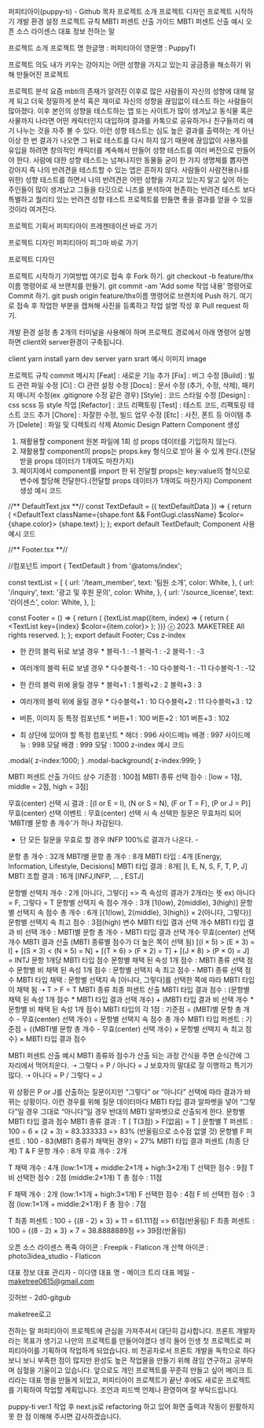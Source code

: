 퍼피티아이(puppy-ti) - Github
목차
프로젝트 소개
프로젝트 디자인
프로젝트 시작하기
개발 환경 설정
프로젝트 규칙
MBTI 퍼센트 산출 가이드
MBTI 퍼센트 산출 예시
오픈 소스 라이센스
대표 정보
전하는 말


프로젝트 소개
프로젝트 명
한글명 : 퍼피티아이
영문명 : PuppyTI

프로젝트 의도
내가 키우는 강아지는 어떤 성향을 가지고 있는지 궁금증을 해소하기 위해 만들어진 프로젝트

프로젝트 분석
요즘 mbti의 존재가 알려진 이후로 많은 사람들이 자신의 성향에 대해 알게 되고 더욱 정밀하게 분석 혹은 재미로 자신의 성향을 끊임없이 테스트 하는 사람들이 많아졌다. 이후 본인의 성향을 테스트하는 앱 또는 사이트가 많이 생겨났고 동식물 혹은 사물까지 나라면 어떤 캐릭터인지 대입하여 결과를 카톡으로 공유하거나 친구들끼리 얘기 나누는 것을 자주 볼 수 있다. 이런 성향 테스트는 심도 높은 결과를 출력하는 게 아닌 이상 한 번 결과가 나오면 그 뒤로 테스트를 다시 하지 않기 때문에 끊임없이 사용자를 유입을 하려면 창의적인 캐릭터를 계속해서 만들어 성향 테스트를 여러 버전으로 만들어야 한다. 사람에 대한 성향 테스트는 넘쳐나지만 동물들 굳이 한 가지 생명체를 뽑자면 강아지 즉 나의 반려견을 테스트할 수 있는 앱은 흔하지 않다. 사람들이 사람전용(나를 위한) 성향 테스트를 하면서 나의 반려견은 어떤 성향을 가지고 있는지 알고 싶어 하는 주인들이 많이 생겨났고 그들을 타깃으로 니즈를 분석하여 현존하는 반려견 테스트 보다 특별하고 퀄리티 있는 반려견 성향 테스트 프로젝트를 만들면 좋을 결과를 얻을 수 있을 것이라 여겨진다.

프로젝트 기획서
퍼피티아이 프레젠테이션 바로 가기

프로젝트 디자인
퍼피티아이 피그마 바로 가기



프로젝트 디자인




프로젝트 시작하기
기여방법
여기로 접속 후 Fork 하기.
git checkout -b feature/thx이름 명령어로 새 브랜치를 만들기.
git commit -am 'Add some 작업 내용' 명령어로 Commit 하기.
git push origin feature/thx이름 명령어로 브랜치에 Push 하기.
여기로 접속 후 작업한 부분을 캡쳐해 사진을 등록하고 작업 설명 작성 후 Pull request 하기.


개발 환경 설정
총 2개의 터미널을 사용해야 하며 프로젝트 경로에서 아래 명령어 실행하면 client와 server환경이 구축됩니다.

client
yarn install
yarn dev
server
yarn srart
예시 이미지
image


프로젝트 규칙
commit 메시지
[Feat]      : 새로운 기능 추가
[Fix]       : 버그 수정
[Build]     : 빌드 관련 파일 수정
[Ci]        : CI 관련 설정 수정
[Docs]      : 문서 수정 (추가, 수정, 삭제), 패키지 매니저 수정(ex .gitignore 수정 같은 경우)
[Style]     : 코드 스타일 수정
[Design]    : css scss 등 style 작업
[Refactor]  : 코드 리팩토링
[Test]      : 테스트 코드, 리팩토링 테스트 코드 추가
[Chore]     : 자잘한 수정, 빌드 업무 수정
[Etc]       : 사진, 폰트 등 아이템 추가
[Delete]    : 파일 및 디렉토리 삭제
Atomic Design Pattern Component 생성
1. 재활용할 component 원본 파일에 1회 성 props 데이터를 기입하지 않는다.
2. 재활용할 component의 props는 props.key 형식으로 받아 올 수 있게 한다.(전달받을 props 데이터가 1개여도 마찬가지)
3. 페이지에서 component를 import 한 뒤 전달할 props는 key:value의 형식으로 변수에 할당해 전달한다.(전달할 props 데이터가 1개여도 마찬가지)
   Component 생성 예시 코드

//** DefaultText.jsx  **//
const TextDefault = ({ textDefaultData }) => {
return (
<DefaultText className={shape.font && FontGugi.className} $color={shape.color}>
{shape.text}
</DefaultText>
);
};
export default TextDefault;
Component 사용 예시 코드

//** Footer.tsx **//

//컴포넌트
import { TextDefault } from '@atoms/index';

const textList = [
{
url: '/team_member',
text: '팀원 소개',
color: White,
},
{
url: '/inquiry',
text: '광고 및 후원 문의',
color: White,
},
{
url: '/source_license',
text: '라이센스',
color: White,
},
];

const Footer = () => {
return (
<FooterWrap>
<FooterInfo>
<RowText>
{textList.map((item, index) => {
return (
<TextList key={index} $color={item.color}>
<TextDefault textDefaultData={item} />
</TextList>
);
})}
</RowText>
</FooterInfo>
<FooterCopy>ⓒ 2023. MAKETREE All rights reserved.</FooterCopy>
</FooterWrap>
);
};
export default Footer;
Css z-index
* 한 칸의 블럭 뒤로 보낼 경우 *
  블럭-1	: -1
  블럭-1	: -2
  블럭-1	: -3

* 여러개의 블럭 뒤로 보낼 경우 *
  다수블럭-1 : -10
  다수블럭-1 : -11
  다수블럭-1 : -12

* 한 칸의 블럭 위에 올릴 경우 *
  블럭+1	: 1
  블럭+2	: 2
  블럭+3	: 3

* 여러개의 블럭 위에 올릴 경우 *
  다수블럭+1 : 10
  다수블럭+2 : 11
  다수블럭+3 : 12

* 버튼, 이미지 등 특정 컴포넌트 *
  버튼+1	: 100
  버튼+2	: 101
  버튼+3	: 102

* 최 상단에 있어야 할 특정 컴포넌트 *
  헤더         : 996
  사이드메뉴 배경 : 997
  사이드메뉴     : 998
  모달 배경     : 999
  모달         : 1000
  z-index 예시 코드

.modal{
z-index:1000;
}
.modal-background{
z-index:999;
}



MBTI 퍼센트 산출 가이드
상수
기준점                 : 100점
MBTI 종류 선택 점수      : [low = 1점, middle = 2점, high = 3점]

무효(center) 선택 시 결과 : [(I or E = I), (N or S = N), (F or T = F), (P or J = P)]
무효(center) 선택 이벤트  : 무효(center) 선택 시 속 선택한 질문은 무효처리 되어 'MBTI별 문항 총 개수'가 하나 차감된다.
- 단 모든 질문을 무효로 할 경우 INFP 100%로 결과가 나온다. -

문항 총 개수             : 32개
MBTI별 문항 총 개수       : 8개
MBTI 타입               : 4개 [Energy, Information, Lifestyle, Decisions]
MBTI 타입 결과           : 8개[ [I, E, N, S, F, T, P, J]
MBTI 조합 결과           : 16개 [INFJ,INFP, ... , ESTJ]

문항별 선택지 개수         : 2개 [아니다, 그렇다] => 즉 속성의 결과가 2개라는 뜻 ex) 아니다 = F, 그렇다 = T
문항별 선택지 속 점수 개수   : 3개 [1(low), 2(middle), 3(high)]
문항별 선택지 속 점수 총 개수 : 6개 [{1(low), 2(middle), 3(high)} × 2(아니다, 그렇다)]
문항별 선택지 속 최고 점수   : 3점(high)
변수
MBTI 타입 결과 선택 개수
MBTI 타입 결과 비 선택 개수 : MBTI별 문항 총 개수 - MBTI 타입 결과 선택 개수
무효(center) 선택 개수
MBTI 결과 산출 (MBTI 종류별 점수가 더 높은 쪽이 선택 됨)
[(I × 5) > (E × 3) = I] +
[(S × 3) < (N × 5) = N] +
[(T × 6) > (F × 2) = T] +
[(J × 8) > (P × 0) = J]
= INTJ
문항 1개당 MBTI 타입 점수
문항별 채택 된 속성 1개 점수   : MBTI 종류 선택 점수
문항별 비 채택 된 속성 1개 점수 : 문항별 선택지 속 최고 점수 - MBTI 종류 선택 점수
MBTI 타입 채택             : 문항별 선택지 속 [아니다, 그렇다]를 선택한 쪽에 따라 MBTI 타입이 채택 됨 ➝ T > F =  T
MBTI 종류 최종 퍼센트 산출
MBTI 타입 결과 점수 : (문항별 채택 된 속성 1개 점수 * MBTI 타입 결과 선택 개수) + (MBTI 타입 결과 비 선택 개수 * 문항별 비 채택 된 속성 1개 점수)
MBTI 타입의 각 1점 : 기준점 ÷ (MBTI별 문항 총 개수 - 무효(center) 선택 개수) ÷ 문항별 선택지 속 점수 총 개수
MBTI 타입 퍼센트   : 기준점 ÷ {(MBTI별 문항 총 개수 - 무효(center) 선택 개수) × 문항별 선택지 속 최고 점수} × MBTI 타입 결과 점수



MBTI 퍼센트 산출 예시
MBTI 종류와 점수가 산출 되는 과정
간식을 주면 순식간에 그 자리에서 먹어치운다. ➝ 그렇다 = P / 아니다 = J
보호자의 말대로 잘 이행하고 특기가 많다.    ➝ 아니다 = P / 그렇다 = J

위 상황은 P or J를 산출하는 질문이지만 “그렇다” or “아니다” 선택에 따라 결과가 바뀌는 상황이다.
이런 경우를 위해 질문 데이터마다 MBTI 타입 결과 알파벳을 넣어 “그렇다”일 경우 그대로 “아니다”일 경우 반대의 MBTI 알파벳으로 산출되게 한다.
문항별 MBTI 타입 결과 점수
MBTI 종류 결과 : T [ T(3점) > F(없음) =  T ]
문항별 T 퍼센트 : 100 ÷ 6 × (2 + 3) = 83.333333 => 83% (반올림으로 소수점 없앨 것)
문항별 F 퍼센트 : 100 - 83(MBTI 종류가 채택된 경우) = 27%
MBTI 타입 결과 퍼센트 (최종 단계)
T & F 문항 개수 : 8개
무효 개수       : 2개

T 채택 개수     : 4개 (low:1×1개 + middle:2×1개 + high:3×2개)
T 선택한 점수    : 9점
T 비 선택한 점수 : 2점 (middle:2×1개)
T 총 점수      : 11점

F 채택 개수     : 2개 (low:1×1개 + high:3×1개)
F 선택한 점수    : 4점
F 비 선택한 점수 : 3점 (low:1×1개 + middle:2×1개)
F 총 점수       : 7점

T 최종 퍼센트    : 100 ÷ {(8 - 2) × 3} × 11 = 61.111점 => 61점(반올림)
F 최종 퍼센트    : 100 ÷ {(8 - 2) × 3} × 7 = 38.8888889점 => 39점(반올림)



오픈 소스 라이센스
폭죽 아이콘 : Freepik - Flaticon
개 산책 아이콘 : photo3idea_studio - Flaticon



대표 정보
대표 관리자 - 이다영
대표 명 - 메이크 트리
대표 메일 - maketree0615@gmail.com

깃허브 - 2d0-gitgub

maketree로고


전하는 말
퍼피티아이 프로젝트에 관심을 가져주셔서 대단히 감사합니다.
프론트 개발자라는 목표가 생기고 나만의 프로젝트를 만들어야겠다 생각 들어
인생 첫 프로젝트로 퍼피티아이를 기획하여 작업하게 되었습니다.
비 전공자로서 프론트 개발을 독학으로 하다 보니 보니 부족한 점이 많지만
완성도 높은 작업물을 만들기 위해 끊임 연구하고 공부하며 심혈을 기울이고 있습니다.
앞으로도 개인 프로젝트를 꾸준히 만들고 싶어 메이크 트리라는 대표 명을 만들게 되었고,
퍼피티아이 프로젝트가 끝난 후에도 새로운 프로젝트를 기획하여 작업할 계획입니다.
조언과 피드백 언제나 환영하며 잘 부탁드립니다.

puppy-ti ver.1 작업 후 next.js로 refactoring 하고 있어 화면 출력과 작동이 원활하지 못 한 점 이해해 주시면 감사하겠습니다.